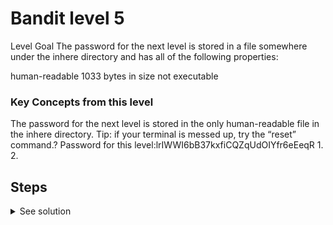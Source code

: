 # Bandit level 5
Level Goal
The password for the next level is stored in a file somewhere under the inhere directory and has all of the following properties:

human-readable
1033 bytes in size
not executable

### Key Concepts from this level
The password for the next level is stored in the only human-readable file in the inhere directory. Tip: if your terminal is messed up, try the “reset” command.?
Password for this level:lrIWWI6bB37kxfiCQZqUdOIYfr6eEeqR
1.
2.

## Steps

<details>
  <summary>See solution</summary>


  ### Solution

  ```zsh

  ```

</details>

